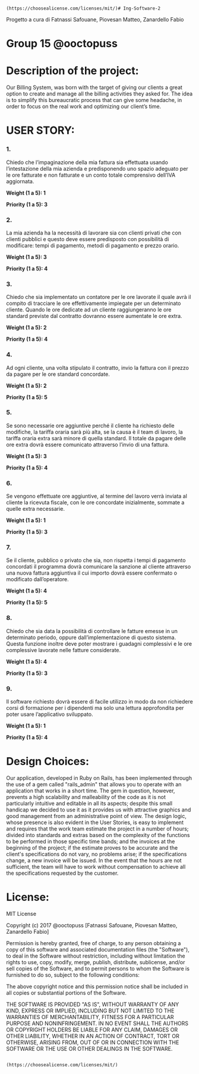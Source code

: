                                         (https://choosealicense.com/licenses/mit/)# Ing-Software-2
Progetto a cura di Fatnassi Safouane, Piovesan Matteo, Zanardello Fabio

# Group 15 @ooctopuss

# Description of the project:

Our Billing System, was born with the target of giving our clients a great option to create and manage all the billing activities they asked for. The idea is to simplify this bureaucratic process that can give some headache, in order to focus on the real work and optimizing our client’s time.

# USER STORY:

### 1. 
Chiedo che l’impaginazione della mia fattura sia effettuata usando l’intestazione della mia azienda e predisponendo uno spazio adeguato per le ore fatturate e non fatturate e un conto totale comprensivo dell’IVA aggiornata. 

**Weight (1 a 5): 1**

**Priority (1 a 5): 3**

### 2.
La mia azienda ha la necessità di lavorare sia con clienti privati che con clienti pubblici e questo deve essere predisposto con possibilità di modificare: tempi di pagamento, metodi di pagamento e prezzo orario.

**Weight (1 a 5): 3**

**Priority (1 a 5): 4**

### 3.
Chiedo che sia implementato un contatore per le ore lavorate il quale avrà il compito di tracciare le ore effettivamente impiegate per un determinato cliente. Quando le ore dedicate ad un cliente raggiungeranno le ore standard previste dal contratto dovranno essere aumentate le ore extra.

**Weight (1 a 5): 2**

**Priority (1 a 5): 4**

### 4.
Ad ogni cliente, una volta stipulato il contratto, invio la fattura con il prezzo da pagare per le ore standard concordate.

**Weight (1 a 5): 2**

**Priority (1 a 5): 5**

### 5.
Se sono necessarie ore aggiuntive perché il cliente ha richiesto delle modifiche, la tariffa oraria sarà più alta, se la causa è il team di lavoro, la tariffa oraria extra sarà minore di quella standard. Il totale da pagare delle ore extra dovrà essere comunicato attraverso l’invio di una fattura.

**Weight (1 a 5): 3**

**Priority (1 a 5): 4**

### 6.
Se vengono effettuate ore aggiuntive, al termine del lavoro verrà inviata al cliente la ricevuta fiscale, con le ore concordate inizialmente, sommate a quelle extra necessarie.

**Weight (1 a 5): 1**

**Priority (1 a 5): 3**

### 7.
Se il cliente, pubblico o privato che sia, non rispetta i tempi di pagamento concordati il programma dovrà comunicare la sanzione al cliente attraverso una nuova fattura aggiuntiva il cui importo dovrà essere confermato o modificato dall’operatore.

**Weight (1 a 5): 4**

**Priority (1 a 5): 5**

### 8.
Chiedo che sia data la possibilità di controllare le fatture emesse in un determinato periodo, oppure dall’implementazione di questo sistema. Questa funzione inoltre deve poter mostrare i guadagni complessivi e le ore complessive lavorate nelle fatture considerate.

**Weight (1 a 5): 4**

**Priority (1 a 5): 3**

### 9.
Il software richiesto dovrà essere di facile utilizzo in modo da non richiedere corsi di formazione per i dipendenti ma solo una lettura approfondita per poter usare l’applicativo sviluppato.

**Weight (1 a 5): 1**

**Priority (1 a 5): 4**

# Design Choices:

Our application, developed in Ruby on Rails, has been implemented through the use of a gem called "rails_admin" that allows you to operate with an application that works in a short time. The gem in question, however, prevents a high scalability and malleability of the code as it is not particularly intuitive and editable in all its aspects; despite this small handicap we decided to use it as it provides us with attractive graphics and good management from an administrative point of view. The design logic, whose presence is also evident in the User Stories, is easy to implement and requires that the work team estimate the project in a number of hours; divided into standards and extras based on the complexity of the functions to be performed in those specific time bands; and the invoices at the beginning of the project; if the estimate proves to be accurate and the client's specifications do not vary, no problems arise; if the specifications change, a new invoice will be issued. In the event that the hours are not sufficient, the team will have to work without compensation to achieve all the specifications requested by the customer.

# License:

MIT License

Copyright (c)  2017 @ooctopuss [Fatnassi Safouane, Piovesan Matteo, Zanardello Fabio]

Permission is hereby granted, free of charge, to any person obtaining a copy of this software and associated documentation files (the "Software"), to deal in the Software without restriction, including without limitation the rights to use, copy, modify, merge, publish, distribute, sublicense, and/or sell copies of the Software, and to permit persons to whom the Software is furnished to do so, subject to the following conditions: 

The above copyright notice and this permission notice shall be included in all
copies or substantial portions of the Software.

THE SOFTWARE IS PROVIDED "AS IS", WITHOUT WARRANTY OF ANY KIND, EXPRESS OR IMPLIED, INCLUDING BUT NOT LIMITED TO THE WARRANTIES OF MERCHANTABILITY, FITNESS FOR A PARTICULAR PURPOSE AND NONINFRINGEMENT. IN NO EVENT SHALL THE AUTHORS OR COPYRIGHT HOLDERS BE LIABLE FOR ANY CLAIM, DAMAGES OR OTHER LIABILITY, WHETHER IN AN ACTION OF CONTRACT, TORT OR OTHERWISE, ARISING FROM, OUT OF OR IN CONNECTION WITH THE SOFTWARE OR THE USE OR OTHER DEALINGS IN THE SOFTWARE.

                                            (https://choosealicense.com/licenses/mit/)


